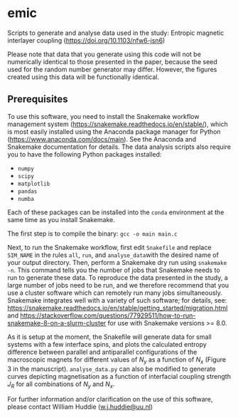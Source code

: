 # emic
Scripts to generate and analyse data used in the study: Entropic magnetic interlayer coupling (https://doi.org/10.1103/nfw6-jsn6)

Please note that data that you generate using this code will not be numerically identical to those presented in the paper, because the seed used for the random number generator may differ. However, the figures created using this data will be functionally identical.

## Prerequisites
To use this software, you need to install the Snakemake workflow management system (https://snakemake.readthedocs.io/en/stable/), which is most easily installed using the Anaconda package manager for Python (https://www.anaconda.com/docs/main). See the Anaconda and Snakemake documentation for details.
The data analysis scripts also require you to have the following Python packages installed:

* `numpy`
* `scipy`
* `matplotlib`
* `pandas`
* `numba`

Each of these packages can be installed into the `conda` environment at the same time as you install Snakemake.

The first step is to compile the binary:
`gcc -o main main.c`

Next, to run the Snakemake workflow, first edit `Snakefile` and replace `SIM_NAME` in the rules `all`, `run`, and `analyse_data`with the desired name of your output directory. Then, perform a Snakemake dry run using `snakemake -n`. This command tells you the number of jobs that Snakemake needs to run to generate these data.
To reproduce the data presented in the study, a large number of jobs need to be run, and we therefore recommend that you use a cluster software which can remotely run many jobs simultaneously. Snakemake integrates well with a variety of such software; for details, see: https://snakemake.readthedocs.io/en/stable/getting_started/migration.html and https://stackoverflow.com/questions/77929511/how-to-run-snakemake-8-on-a-slurm-cluster for use with Snakemake versions >= 8.0.

As it is setup at the moment, the Snakefile will generate data for small systems with a few interface spins, and plots the calculated entropy difference between parallel and antiparallel configurations of the macroscopic magnets for different values of $N_y$ as a function of $N_x$ (Figure 3 in the manuscript). `analyse_data.py` can also be modified to generate curves depicting magnetisation as a function of interfacial coupling strength $J_R$ for all combinations of $N_y$ and $N_x$.

For further information and/or clarification on the use of this software, please contact William Huddie (w.j.huddie@uu.nl)
